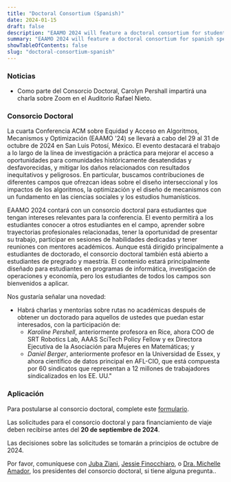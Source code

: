 ```yaml
---
title: "Doctoral Consortium (Spanish)"
date: 2024-01-15
draft: false
description: "EAAMO 2024 will feature a doctoral consortium for students who have interests relevant to the conference."
summary: "EAAMO 2024 will feature a doctoral consortium for spanish speaking students who have interests relevant to the conference. Applications due on September 20, 2024."
showTableOfContents: false
slug: "doctoral-consortium-spanish"
---
```


### Noticias
- Como parte del Consorcio Doctoral, Carolyn Pershall impartirá una charla sobre Zoom en el Auditorio Rafael Nieto.

### Consorcio Doctoral

La cuarta Conferencia ACM sobre Equidad y Acceso en Algoritmos, Mecanismos y Optimización (EAAMO '24) se llevará a cabo del 29 al 31 de octubre de 2024 en San Luis Potosí, México.
El evento destacará el trabajo a lo largo de la línea de investigación a práctica para mejorar el acceso a oportunidades para comunidades históricamente desatendidas y desfavorecidas, y mitigar los daños relacionados con resultados inequitativos y peligrosos. En particular, buscamos contribuciones de diferentes campos que ofrezcan ideas sobre el diseño interseccional y los impactos de los algoritmos, la optimización y el diseño de mecanismos con un fundamento en las ciencias sociales y los estudios humanísticos. 

EAAMO 2024 contará con un consorcio doctoral para estudiantes que tengan intereses relevantes para la conferencia. El evento permitirá a los estudiantes conocer a otros estudiantes en el campo, aprender sobre trayectorias profesionales relacionadas, tener la oportunidad de presentar su trabajo, participar en sesiones de habilidades dedicadas y tener reuniones con mentores académicos. 
Aunque está dirigido principalmente a estudiantes de doctorado, el consorcio doctoral también está abierto a estudiantes de pregrado y maestría. El contenido estará principalmente diseñado para estudiantes en programas de informática, investigación de operaciones y economía, pero los estudiantes de todos los campos son bienvenidos a aplicar.

Nos gustaría señalar una novedad:
 - Habrá charlas y mentorías sobre rutas no académicas después de obtener un doctorado para aquellos de ustedes que puedan estar interesados, con la participación de:
    - *Karoline Pershell*, anteriormente profesora en Rice, ahora COO de SRT Robotics Lab, AAAS SciTech Policy Fellow y ex Directora Ejecutiva de la Asociación para Mujeres en Matemáticas; y
    - *Daniel Berger*, anteriormente profesor en la Universidad de Essex, y ahora científico de datos principal en AFL-CIO, que está compuesta por 60 sindicatos que representan a 12 millones de trabajadores sindicalizados en los EE. UU."

### Aplicación
Para postularse al consorcio doctoral, complete este [formulario](https://forms.gle/Wv6tGn3vsepSeXoXA).

Las solicitudes para el consorcio doctoral y para financiamiento de viaje deben recibirse antes del **20 de septiembre de 2024**.

Las decisiones sobre las solicitudes se tomarán a principios de octubre de 2024.

Por favor, comuníquese con [Juba Ziani](http://juba-ziani.com/), [Jessie Finocchiaro](https://www.jessiefin.com/), o [Dra. Michelle Amador](https://www.m-gonzalezamador.com/), los presidentes del consorcio doctoral, si tiene alguna pregunta.. 
 

